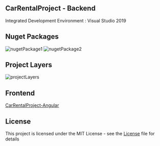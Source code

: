 ## CarRentalProject - Backend
Integrated Development Environment : Visual Studio 2019


## Nuget Packages
![nugetPackage1](https://github.com/canozyigiit/CarRentalProject-Backend/blob/master/readme/nugetPackage.png)
![nugetPackage2](https://github.com/canozyigiit/CarRentalProject-Backend/blob/master/readme/nugetPackage1.png)

## Project Layers
![projectLayers](https://github.com/canozyigiit/CarRentalProject-Backend/blob/master/readme/projectLayers.PNG)

## Frontend
[CarRentalProject-Angular](https://github.com/canozyigiit/CarRentalProject-Angular)
## License
This project is licensed under the MIT License - see the [License](https://github.com/canozyigiit/CarRentalProject-Angular/blob/master/LICENSE) file for details
